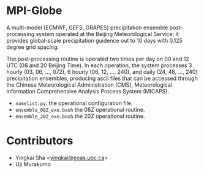 # MPI-Globe

A multi-model (ECMWF, GEFS, GRAPES) precipitation ensemble post-processing system operated at the Beijing Meteorological Service; it provides global-scale precipitation guidence out to 10 days with 0.125 degree grid spacing.

The post-processing routine is operated two times per day on 00 and 12 UTC (08 and 20 Beijing Time). In each operation, the system processes 3 hourly (03, 06, ..., 072), 6 hourly (06, 12, ..., 240), and daily (24, 48, ..., 240) precipitation ensembles, producing ascii files that can be accessed through the Chinese Meteorological Administration (CMS), Meteorological Information Comprehensive Analysis Process System (MICAPS).

* `namelist.py`: the operational configuration file.
* `ensemble_08Z_exe.bash` the 08Z operational routine.
* `ensemble_20Z_exe.bash` the 20Z operational routine. 

# Contributors

* Yingkai Sha <<yingkai@eoas.ubc.ca>>
* Uji Murakumo

